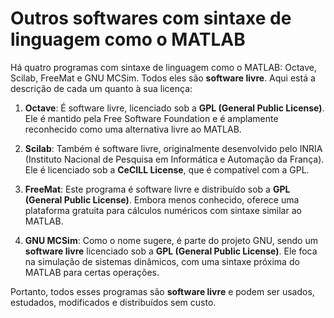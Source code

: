 # Outros softwares com sintaxe de linguagem como o MATLAB

Há quatro programas com sintaxe de linguagem como o MATLAB: Octave, Scilab,
FreeMat e GNU MCSim. Todos eles são **software livre**. Aqui está a descrição
de cada um quanto à sua licença:

1. **Octave**: É software livre, licenciado sob a **GPL (General Public
   License)**. Ele é mantido pela Free Software Foundation e é amplamente
   reconhecido como uma alternativa livre ao MATLAB.

2. **Scilab**: Também é software livre, originalmente desenvolvido pelo INRIA
   (Instituto Nacional de Pesquisa em Informática e Automação da França). Ele é
   licenciado sob a **CeCILL License**, que é compatível com a GPL.

3. **FreeMat**: Este programa é software livre e distribuído sob a **GPL
   (General Public License)**. Embora menos conhecido, oferece uma plataforma
   gratuita para cálculos numéricos com sintaxe similar ao MATLAB.

4. **GNU MCSim**: Como o nome sugere, é parte do projeto GNU, sendo um
   **software livre** licenciado sob a **GPL (General Public License)**. Ele
   foca na simulação de sistemas dinâmicos, com uma sintaxe próxima do MATLAB
   para certas operações.

Portanto, todos esses programas são **software livre** e podem ser usados,
estudados, modificados e distribuídos sem custo.
